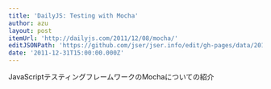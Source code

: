 ```yaml
---
title: 'DailyJS: Testing with Mocha'
author: azu
layout: post
itemUrl: 'http://dailyjs.com/2011/12/08/mocha/'
editJSONPath: 'https://github.com/jser/jser.info/edit/gh-pages/data/2011/12/index.json'
date: '2011-12-31T15:00:00.000Z'
---
```

JavaScriptテスティングフレームワークのMochaについての紹介
